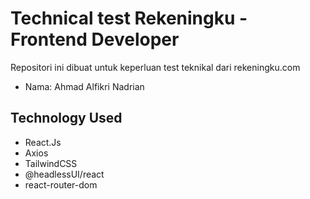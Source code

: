 # Technical test Rekeningku - Frontend Developer

Repositori ini dibuat untuk keperluan test teknikal dari rekeningku.com

- Nama: Ahmad Alfikri Nadrian

## Technology Used
- React.Js
- Axios
- TailwindCSS
- @headlessUI/react
- react-router-dom
